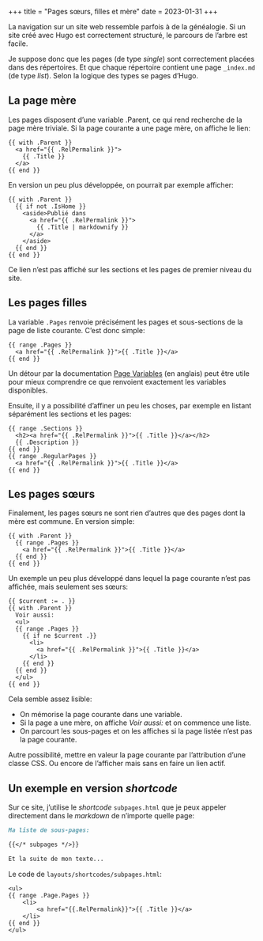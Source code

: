 +++
title = "Pages sœurs, filles et mère"
date = 2023-01-31
+++

La navigation sur un site web ressemble parfois à de la généalogie. Si un site créé avec Hugo est correctement structuré, le parcours de l’arbre est facile.

Je suppose donc que les pages (de type *single*) sont correctement placées dans des répertoires. Et que chaque répertoire contient une page `_index.md` (de type *list*). Selon la logique des types se pages d’Hugo.

## La page mère

Les pages disposent d’une variable .Parent, ce qui rend recherche de la page mère triviale. Si la page courante a une page mère, on affiche le lien:

```go-html-template
{{ with .Parent }}
  <a href="{{ .RelPermalink }}">
    {{ .Title }}
  </a>
{{ end }}
```

En version un peu plus développée, on pourrait par exemple afficher:

```go-html-template
{{ with .Parent }}
  {{ if not .IsHome }}
    <aside>Publié dans 
      <a href="{{ .RelPermalink }}">
        {{ .Title | markdownify }}
      </a>
    </aside>
  {{ end }}
{{ end }}
```

Ce lien n’est pas affiché sur les sections et les pages de premier niveau du site.

## Les pages filles

La variable `.Pages` renvoie précisément les pages et sous-sections de la page de liste courante. C’est donc simple:

```go-html-template
{{ range .Pages }}
  <a href="{{ .RelPermalink }}">{{ .Title }}</a>
{{ end }}
```

Un détour par la documentation [Page Variables](https://gohugo.io/variables/page/) (en anglais) peut être utile pour mieux comprendre ce que renvoient exactement les variables disponibles.

Ensuite, il y a possibilité d’affiner un peu les choses, par exemple en listant séparément les sections et les pages:

```go-html-template
{{ range .Sections }}
  <h2><a href="{{ .RelPermalink }}">{{ .Title }}</a></h2>
  {{ .Description }}
{{ end }}
{{ range .RegularPages }}
  <a href="{{ .RelPermalink }}">{{ .Title }}</a>
{{ end }}
```

## Les pages sœurs

Finalement, les pages sœurs ne sont rien d’autres que des pages dont la mère est commune. En version simple:

```go-html-template
{{ with .Parent }}
  {{ range .Pages }}
    <a href="{{ .RelPermalink }}">{{ .Title }}</a>
  {{ end }}
{{ end }}
```

Un exemple un peu plus développé dans lequel la page courante n’est pas affichée, mais seulement ses sœurs:

```go-html-template
{{ $current := . }}
{{ with .Parent }}
  Voir aussi:
  <ul>
  {{ range .Pages }}
    {{ if ne $current .}}
      <li>
        <a href="{{ .RelPermalink }}">{{ .Title }}</a>
      </li>
    {{ end }}
  {{ end }}
  </ul>
{{ end }}
```

Cela semble assez lisible:

- On mémorise la page courante dans une variable.
- Si la page a une mère, on affiche *Voir aussi:* et on commence une liste.
- On parcourt les sous-pages et on les affiches si la page listée n’est pas la page courante.

Autre possibilité, mettre en valeur la page courante par l’attribution d’une classe CSS. Ou encore de l’afficher mais sans en faire un lien actif.

## Un exemple en version *shortcode*

Sur ce site, j’utilise le *shortcode* `subpages.html` que je peux appeler directement dans le *markdown* de n’importe quelle page:

```markdown
Ma liste de sous-pages:

{{</* subpages */>}}

Et la suite de mon texte...
```

Le code de `layouts/shortcodes/subpages.html`:

```go-html-template
<ul>
{{ range .Page.Pages }}
    <li>
        <a href="{{.RelPermalink}}">{{ .Title }}</a>
    </li>
{{ end }}
</ul>
```